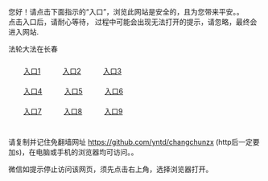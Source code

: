 您好！请点击下面指示的“入口”，浏览此网站是安全的，且为您带来平安。。 <br/>
点击入口后，请耐心等待， 过程中可能会出现无法打开的提示，请忽略，最终会进入网站. </br>

法轮大法在长春<br/>
<div style="padding:10px"><a style="margin:20px" target="_blank" href="https://d3h6q5044vr5y6.cloudfront.net/2Qpsp?ocjrey" id="ccLink1" rel="nofollow">入口1</a> <a target="_blank" style="margin:20px" href="https://d1x4c4kqe3rzfa.cloudfront.net/2Qpsp?rpmtp" id="ccLink2" rel="nofollow">入口2</a> <a style="margin:20px" target="_blank" href="https://d1l7t41a2993iw.cloudfront.net/2Qpsp?vpxsale" id="ccLink3" rel="nofollow">入口3</a></div>

<div style="padding:10px" ><a style="margin:20px" target="_blank" href="https://d3h6q5044vr5y6.cloudfront.net/2Qpsp?ocjrey" id="ccLink4" rel="nofollow">入口4</a> <a style="margin:20px" href="https://d1x4c4kqe3rzfa.cloudfront.net/2Qpsp?rpmtp" target="_blank" id="ccLink5" rel="nofollow">入口5</a> <a style="margin:20px" href="https://d1l7t41a2993iw.cloudfront.net/2Qpsp?vpxsale" target="_blank" id="ccLink6" rel="nofollow">入口6</a></div>

<div style="padding:10px"><a style="margin:20px" target="_blank" href="https://d3h6q5044vr5y6.cloudfront.net/2Qpsp?ocjrey" id="ccLink7" rel="nofollow">入口7</a> <a style="margin:20px" href="https://d1x4c4kqe3rzfa.cloudfront.net/2Qpsp?rpmtp" target="_blank" id="ccLink8" rel="nofollow">入口8</a> <a style="margin:20px" target="_blank" href="https://d1l7t41a2993iw.cloudfront.net/2Qpsp?vpxsale" id="ccLink9" rel="nofollow">入口9</a></div>

<br/>



请复制并记住免翻墙网址 https://github.com/yntd/changchunzx (http后一定要加s)，在电脑或手机的浏览器均可访问。。<br/>

微信如提示停止访问该网页，须先点击右上角，选择浏览器打开。
